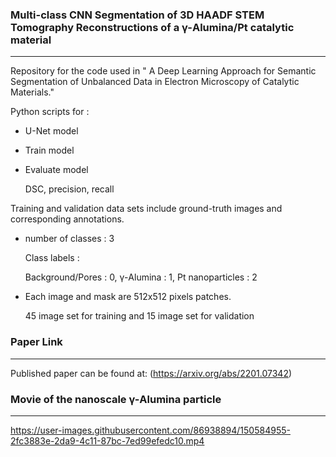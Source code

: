 ### Multi-class CNN Segmentation of 3D HAADF STEM Tomography Reconstructions of a &gamma;-Alumina/Pt catalytic material
***
Repository for the code used in " A Deep Learning Approach for Semantic Segmentation of Unbalanced Data in Electron Microscopy of Catalytic Materials."

Python scripts for :
* U-Net model
* Train model
* Evaluate model
  
  DSC, precision, recall

Training and validation data sets include ground-truth images and corresponding annotations. 
* number of classes : 3
  
  Class labels : 
  
  Background/Pores : 0,  &gamma;-Alumina : 1, Pt nanoparticles : 2
* Each image and mask are 512x512 pixels patches.

  45 image set for training and 15 image set for validation 


### Paper Link
***
Published paper can be found at:
(https://arxiv.org/abs/2201.07342)

### Movie of the nanoscale &gamma;-Alumina particle
***
https://user-images.githubusercontent.com/86938894/150584955-2fc3883e-2da9-4c11-87bc-7ed99efedc10.mp4

